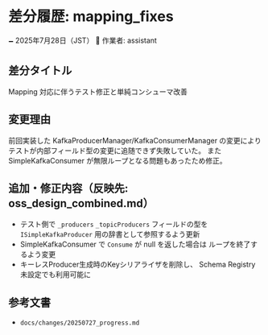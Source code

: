# 差分履歴: mapping_fixes

🗕 2025年7月28日（JST）
🧐 作業者: assistant

## 差分タイトル
Mapping 対応に伴うテスト修正と単純コンシューマ改善

## 変更理由
前回実装した KafkaProducerManager/KafkaConsumerManager の変更により
テストが内部フィールド型の変更に追随できず失敗していた。
また SimpleKafkaConsumer が無限ループとなる問題もあったため修正。

## 追加・修正内容（反映先: oss_design_combined.md）
- テスト側で `_producers` `_topicProducers` フィールドの型を
  `ISimpleKafkaProducer` 用の辞書として参照するよう更新
- SimpleKafkaConsumer で `Consume` が null を返した場合は
  ループを終了するよう変更
- キーレスProducer生成時のKeyシリアライザを削除し、
  Schema Registry 未設定でも利用可能に

## 参考文書
- `docs/changes/20250727_progress.md`
